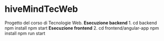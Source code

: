 # hiveMindTecWeb
Progetto del corso di Tecnologie Web.
**Esecuzione backend**
1.
   cd backend
   npm install
   npm start
**Esecuzione frontend**
 2.
   cd frontend/angular-app
   npm install
   npm run start
   
